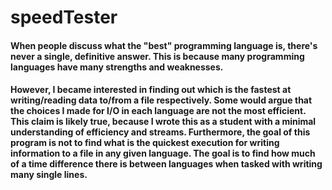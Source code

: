 # speedTester
#### When people discuss what the "best" programming language is, there's never a single, definitive answer. This is because many programming languages have many strengths and weaknesses.

#### However, I became interested in finding out which is the fastest at writing/reading data to/from a file respectively. Some would argue that the choices I made for I/O in each language are not the most efficient. This claim is likely true, because I wrote this as a student with a minimal understanding of efficiency and streams. Furthermore, the goal of this program is not to find what is the quickest execution for writing information to a file in any given language. The goal is to find how much of a time difference there is between languages when tasked with writing many single lines.
